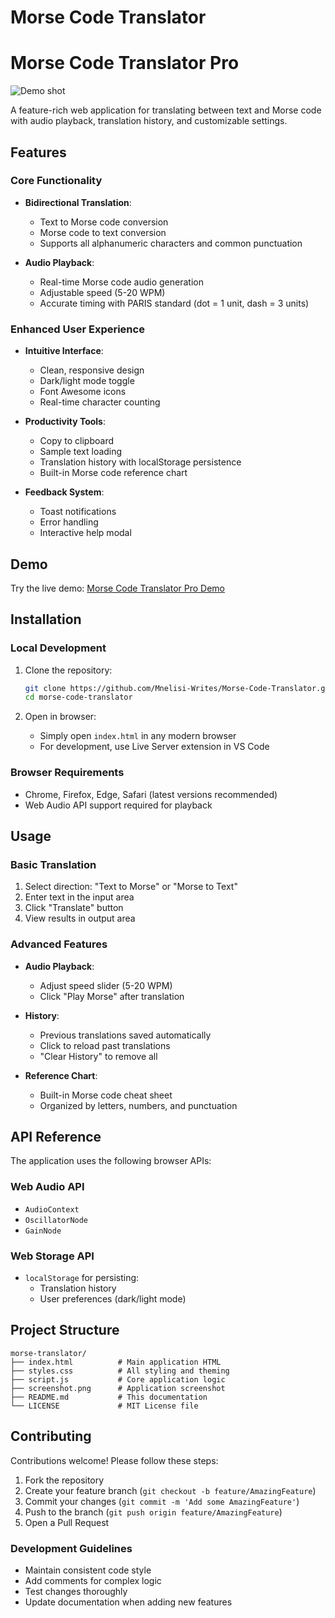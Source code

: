 # Morse Code Translator

# Morse Code Translator Pro

![Demo shot](https://github.com/user-attachments/assets/6677b797-e521-4454-bccb-02c33cc47b28)


A feature-rich web application for translating between text and Morse code with audio playback, translation history, and customizable settings.


## Features

### Core Functionality
- **Bidirectional Translation**:
  - Text to Morse code conversion
  - Morse code to text conversion
  - Supports all alphanumeric characters and common punctuation

- **Audio Playback**:
  - Real-time Morse code audio generation
  - Adjustable speed (5-20 WPM)
  - Accurate timing with PARIS standard (dot = 1 unit, dash = 3 units)

### Enhanced User Experience
- **Intuitive Interface**:
  - Clean, responsive design
  - Dark/light mode toggle
  - Font Awesome icons
  - Real-time character counting

- **Productivity Tools**:
  - Copy to clipboard
  - Sample text loading
  - Translation history with localStorage persistence
  - Built-in Morse code reference chart

- **Feedback System**:
  - Toast notifications
  - Error handling
  - Interactive help modal

## Demo

Try the live demo: [Morse Code Translator Pro Demo](https://your-demo-link.com)

## Installation

### Local Development
1. Clone the repository:
   ```bash
   git clone https://github.com/Mnelisi-Writes/Morse-Code-Translator.git
   cd morse-code-translator
   ```

2. Open in browser:
   - Simply open `index.html` in any modern browser
   - For development, use Live Server extension in VS Code

### Browser Requirements
- Chrome, Firefox, Edge, Safari (latest versions recommended)
- Web Audio API support required for playback

## Usage

### Basic Translation
1. Select direction: "Text to Morse" or "Morse to Text"
2. Enter text in the input area
3. Click "Translate" button
4. View results in output area

### Advanced Features
- **Audio Playback**:
  - Adjust speed slider (5-20 WPM)
  - Click "Play Morse" after translation

- **History**:
  - Previous translations saved automatically
  - Click to reload past translations
  - "Clear History" to remove all

- **Reference Chart**:
  - Built-in Morse code cheat sheet
  - Organized by letters, numbers, and punctuation

## API Reference

The application uses the following browser APIs:

### Web Audio API
- `AudioContext`
- `OscillatorNode`
- `GainNode`

### Web Storage API
- `localStorage` for persisting:
  - Translation history
  - User preferences (dark/light mode)

## Project Structure

```
morse-translator/
├── index.html          # Main application HTML
├── styles.css          # All styling and theming
├── script.js           # Core application logic
├── screenshot.png      # Application screenshot
├── README.md           # This documentation
└── LICENSE             # MIT License file
```

## Contributing

Contributions welcome! Please follow these steps:

1. Fork the repository
2. Create your feature branch (`git checkout -b feature/AmazingFeature`)
3. Commit your changes (`git commit -m 'Add some AmazingFeature'`)
4. Push to the branch (`git push origin feature/AmazingFeature`)
5. Open a Pull Request

### Development Guidelines
- Maintain consistent code style
- Add comments for complex logic
- Test changes thoroughly
- Update documentation when adding new features

